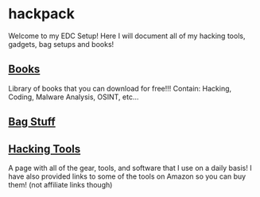 # hackpack
Welcome to my EDC Setup!
Here I will document all of my hacking tools, gadgets, bag setups and books!

## [Books](books/README.md)
Library of books that you can download for free!!!
Contain: Hacking, Coding, Malware Analysis, OSINT, etc...

## [Bag Stuff](bag/README.md)

## [Hacking Tools](hacking-tools/README.md)
A page with all of the gear, tools, and software that I use on a daily basis!
I have also provided links to some of the tools on Amazon so you can buy them! (not affiliate links though)

